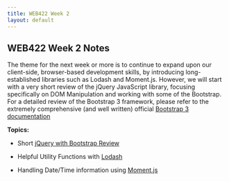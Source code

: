 ```yaml
---
title: WEB422 Week 2
layout: default
---
```


## WEB422 Week 2 Notes

The theme for the next week or more is to continue to expand upon our client-side, browser-based development skills, by introducing long-established libraries such as Lodash and Moment.js.  However, we will start with a very short review of the jQuery JavaScript library, focusing specifically on DOM Manipulation and working with some of the Bootstrap.  For a detailed review of the Bootstrap 3 framework, please refer to the extremely comprehensive (and well written) official [Bootstrap 3 documentation](https://getbootstrap.com/docs/3.4/)

**Topics:**

* Short [jQuery with Bootstrap Review](jquery-bootstrap-review.md)

* Helpful Utility Functions with [Lodash](lodash.md)

* Handling Date/Time information using [Moment.js](moment.md)

<br>
